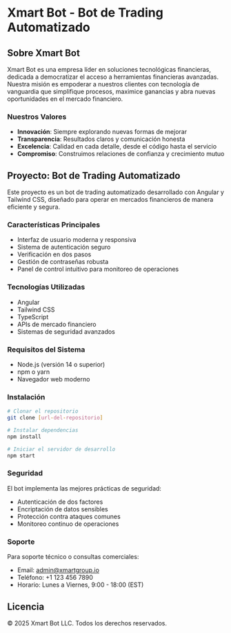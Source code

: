 # Xmart Bot - Bot de Trading Automatizado

## Sobre Xmart Bot

Xmart Bot es una empresa líder en soluciones tecnológicas financieras, dedicada a democratizar el acceso a herramientas financieras avanzadas. Nuestra misión es empoderar a nuestros clientes con tecnología de vanguardia que simplifique procesos, maximice ganancias y abra nuevas oportunidades en el mercado financiero.

### Nuestros Valores
- **Innovación**: Siempre explorando nuevas formas de mejorar
- **Transparencia**: Resultados claros y comunicación honesta
- **Excelencia**: Calidad en cada detalle, desde el código hasta el servicio
- **Compromiso**: Construimos relaciones de confianza y crecimiento mutuo

## Proyecto: Bot de Trading Automatizado

Este proyecto es un bot de trading automatizado desarrollado con Angular y Tailwind CSS, diseñado para operar en mercados financieros de manera eficiente y segura.

### Características Principales
- Interfaz de usuario moderna y responsiva
- Sistema de autenticación seguro
- Verificación en dos pasos
- Gestión de contraseñas robusta
- Panel de control intuitivo para monitoreo de operaciones

### Tecnologías Utilizadas
- Angular
- Tailwind CSS
- TypeScript
- APIs de mercado financiero
- Sistemas de seguridad avanzados

### Requisitos del Sistema
- Node.js (versión 14 o superior)
- npm o yarn
- Navegador web moderno

### Instalación
```bash
# Clonar el repositorio
git clone [url-del-repositorio]

# Instalar dependencias
npm install

# Iniciar el servidor de desarrollo
npm start
```

### Seguridad
El bot implementa las mejores prácticas de seguridad:
- Autenticación de dos factores
- Encriptación de datos sensibles
- Protección contra ataques comunes
- Monitoreo continuo de operaciones

### Soporte
Para soporte técnico o consultas comerciales:
- Email: admin@xmartgroup.io
- Teléfono: +1 123 456 7890
- Horario: Lunes a Viernes, 9:00 - 18:00 (EST)

## Licencia
© 2025 Xmart Bot LLC. Todos los derechos reservados.
